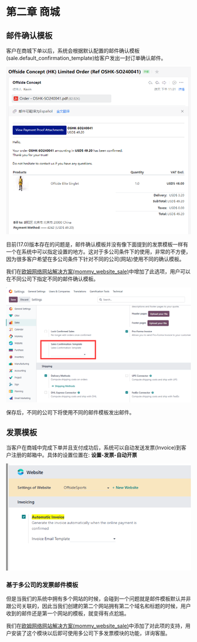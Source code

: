 # 第二章 商城

## 邮件确认模板

客户在商城下单以后，系统会根据默认配置的邮件确认模板(sale.default_confirmation_template)给客户发出一封订单确认邮件。

![shop2](./images/shop2.png)

目前(17.0)版本存在的问题是，邮件确认模板并没有像下面提到的发票模板一样有一个在系统中可以指定设置的地方。这对于多公司条件下的使用，非常的不方便，因为很多客户希望在多公司条件下针对不同的公司(网站)使用不同的确认模板。

我们在[欧姆网络网站解决方案(mommy_website_sale)](https://odoohub.com.cn)中增加了此选项，用户可以在不同公司下指定不同的邮件确认模板。

![shop3](./images/shop3.png)

保存后，不同的公司下将使用不同的邮件模板发出邮件。

## 发票模板

当客户在商城中完成下单并且支付成功后，系统可以自动发送发票(Invoice)到客户注册的邮箱中。具体的设置位置在: **设置-发票-自动开票**

![shop1](./images/shop1.png)

### 基于多公司的发票邮件模板

但是当我们的系统中拥有多个网站的时候，会碰到一个问题就是邮件模板默认并非跟公司关联的，因此当我们创建的第二个网站拥有第二个域名和标题的时候，用户收到的邮件还是第一个网站的模板，就变得有点尬尴。

我们在[欧姆网络网站解决方案(mommy_website_sale)](https://odoohub.com.cn)中添加了对此项的支持，用户安装了这个模块以后即可使用多公司下多发票模块的功能，详询客服。

